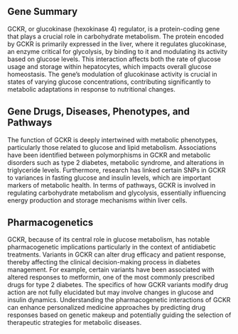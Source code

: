 ## Gene Summary
GCKR, or glucokinase (hexokinase 4) regulator, is a protein-coding gene that plays a crucial role in carbohydrate metabolism. The protein encoded by GCKR is primarily expressed in the liver, where it regulates glucokinase, an enzyme critical for glycolysis, by binding to it and modulating its activity based on glucose levels. This interaction affects both the rate of glucose usage and storage within hepatocytes, which impacts overall glucose homeostasis. The gene’s modulation of glucokinase activity is crucial in states of varying glucose concentrations, contributing significantly to metabolic adaptations in response to nutritional changes.

## Gene Drugs, Diseases, Phenotypes, and Pathways
The function of GCKR is deeply intertwined with metabolic phenotypes, particularly those related to glucose and lipid metabolism. Associations have been identified between polymorphisms in GCKR and metabolic disorders such as type 2 diabetes, metabolic syndrome, and alterations in triglyceride levels. Furthermore, research has linked certain SNPs in GCKR to variances in fasting glucose and insulin levels, which are important markers of metabolic health. In terms of pathways, GCKR is involved in regulating carbohydrate metabolism and glycolysis, essentially influencing energy production and storage mechanisms within liver cells.

## Pharmacogenetics
GCKR, because of its central role in glucose metabolism, has notable pharmacogenetic implications particularly in the context of antidiabetic treatments. Variants in GCKR can alter drug efficacy and patient response, thereby affecting the clinical decision-making process in diabetes management. For example, certain variants have been associated with altered responses to metformin, one of the most commonly prescribed drugs for type 2 diabetes. The specifics of how GCKR variants modify drug action are not fully elucidated but may involve changes in glucose and insulin dynamics. Understanding the pharmacogenetic interactions of GCKR can enhance personalized medicine approaches by predicting drug responses based on genetic makeup and potentially guiding the selection of therapeutic strategies for metabolic diseases.